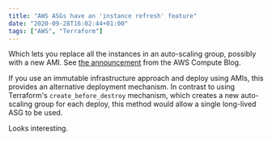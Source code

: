 ```yaml
---
title: "AWS ASGs have an 'instance refresh' feature"
date: "2020-09-28T16:02:44+01:00"
tags: ["AWS", "Terraform"]
---
```


Which lets you replace all the instances in an auto-scaling group, possibly with
a new AMI. See [the announcement](https://aws.amazon.com/blogs/compute/introducing-instance-refresh-for-ec2-auto-scaling/)
from the AWS Compute Blog.

If you use an immutable infrastructure approach and deploy using AMIs, this
provides an alternative deployment mechanism. In contrast to using Terraform's
`create_before_destroy` mechanism, which creates a new auto-scaling group for
each deploy, this method would allow a single long-lived ASG to be used.

Looks interesting.



